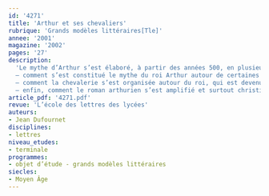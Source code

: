 ```yaml
---
id: '4271'
title: 'Arthur et ses chevaliers'
rubrique: 'Grands modèles littéraires[Tle]'
annee: '2001'
magazine: '2002'
pages: '27'
description: 
  'Le mythe d’Arthur s’est élaboré, à partir des années 500, en plusieurs étapes marquées par le talent ou le génie d’écrivains souvent exceptionnels. Ce mythe s’est développé en symbiose et en opposition avec celui de Charlemagne, chacun des deux souverains étant lié à un genre littéraire, Charlemagne à la chanson de geste, au genre épique, Arthur au roman en vers et en prose. Il s’est nourri et enrichi de souvenirs romains, de légendes celtiques et, bien entendu, de l’atmosphère chrétienne dans laquelle il a baigné. Il convient donc de se demander :
  – comment s’est constitué le mythe du roi Arthur autour de certaines composantes d’origines diverses ; autrement dit, comment naît un roi imaginaire dont on fait un personnage historique ;
  – comment la chevalerie s’est organisée autour du roi, qui est devenu un héros de fiction, en particulier par l’institution de la Table ronde ;
  – enfin, comment le roman arthurien s’est amplifié et surtout christianisé, englobant toutes sortes d’aventures, jusqu’à la catastrophe finale, la tragique bataille de Camlann, où Arthur et son fils incestueux Mordret s’entretuent.'
article_pdf: '4271.pdf'
revue: 'L’école des lettres des lycées'
auteurs:
- Jean Dufournet
disciplines:
- lettres
niveau_etudes:
- terminale
programmes:
- objet d’étude - grands modèles littéraires
siecles:
- Moyen Âge
---
```


